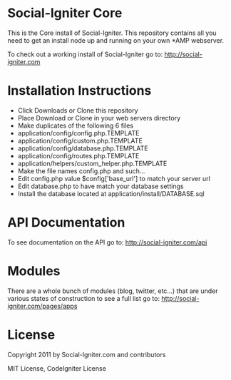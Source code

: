 Social-Igniter Core
===================

This is the Core install of Social-Igniter. This repository contains all you need to get an install node up and running on your own *AMP webserver.

To check out a working install of Social-Igniter go to: http://social-igniter.com

Installation Instructions
=========================

* Click Downloads or Clone this repository
* Place Download or Clone in your web servers directory 
* Make duplicates of the following 6 files
* application/config/config.php.TEMPLATE
* application/config/custom.php.TEMPLATE
* application/config/database.php.TEMPLATE
* application/config/routes.php.TEMPLATE
* application/helpers/custom_helper.php.TEMPLATE
* Make the file names config.php and such...
* Edit config.php value $config['base_url'] to match your server url
* Edit database.php to have match your database settings
* Install the database located at application/install/DATABASE.sql

API Documentation
================

To see documentation on the API go to: http://social-igniter.com/api

Modules
=======

There are a whole bunch of modules (blog, twitter, etc...) that are under various states of construction to see a full list go to: http://social-igniter.com/pages/apps

License
=======

Copyright 2011 by Social-Igniter.com and contributors

MIT License, CodeIgniter License
